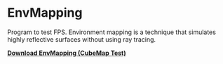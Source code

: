 # EnvMapping
Program to test FPS. Environment mapping is a technique that simulates highly reflective surfaces without using ray tracing.

<a href="https://github.com/erfan2255/EnvMapping/releases"><strong>Download EnvMapping (CubeMap Test)</strong></a>
